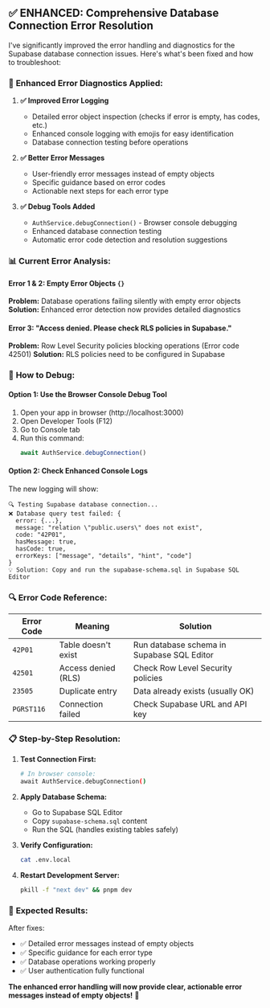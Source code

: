 ## ✅ **ENHANCED: Comprehensive Database Connection Error Resolution**

I've significantly improved the error handling and diagnostics for the Supabase database connection issues. Here's what's been fixed and how to troubleshoot:

### 🔧 **Enhanced Error Diagnostics Applied:**

1. **✅ Improved Error Logging**
   - Detailed error object inspection (checks if error is empty, has codes, etc.)
   - Enhanced console logging with emojis for easy identification
   - Database connection testing before operations

2. **✅ Better Error Messages**
   - User-friendly error messages instead of empty objects
   - Specific guidance based on error codes
   - Actionable next steps for each error type

3. **✅ Debug Tools Added**
   - `AuthService.debugConnection()` - Browser console debugging
   - Enhanced database connection testing
   - Automatic error code detection and resolution suggestions

### 📊 **Current Error Analysis:**

#### **Error 1 & 2: Empty Error Objects `{}`**
**Problem:** Database operations failing silently with empty error objects
**Solution:** Enhanced error detection now provides detailed diagnostics

#### **Error 3: "Access denied. Please check RLS policies in Supabase."**
**Problem:** Row Level Security policies blocking operations (Error code 42501)
**Solution:** RLS policies need to be configured in Supabase

### 🚀 **How to Debug:**

#### **Option 1: Use the Browser Console Debug Tool**
1. Open your app in browser (http://localhost:3000)
2. Open Developer Tools (F12)
3. Go to Console tab
4. Run this command:
   ```javascript
   await AuthService.debugConnection()
   ```

#### **Option 2: Check Enhanced Console Logs**
The new logging will show:
```
🔍 Testing Supabase database connection...
❌ Database query test failed: {
  error: {...},
  message: "relation \"public.users\" does not exist",
  code: "42P01",
  hasMessage: true,
  hasCode: true,
  errorKeys: ["message", "details", "hint", "code"]
}
💡 Solution: Copy and run the supabase-schema.sql in Supabase SQL Editor
```

### 🔍 **Error Code Reference:**

| Error Code | Meaning | Solution |
|------------|---------|----------|
| `42P01` | Table doesn't exist | Run database schema in Supabase SQL Editor |
| `42501` | Access denied (RLS) | Check Row Level Security policies |
| `23505` | Duplicate entry | Data already exists (usually OK) |
| `PGRST116` | Connection failed | Check Supabase URL and API key |

### 📋 **Step-by-Step Resolution:**

1. **Test Connection First:**
   ```bash
   # In browser console:
   await AuthService.debugConnection()
   ```

2. **Apply Database Schema:**
   - Go to Supabase SQL Editor
   - Copy `supabase-schema.sql` content
   - Run the SQL (handles existing tables safely)

3. **Verify Configuration:**
   ```bash
   cat .env.local
   ```

4. **Restart Development Server:**
   ```bash
   pkill -f "next dev" && pnpm dev
   ```

### 🎯 **Expected Results:**

After fixes:
- ✅ Detailed error messages instead of empty objects
- ✅ Specific guidance for each error type
- ✅ Database operations working properly
- ✅ User authentication fully functional

**The enhanced error handling will now provide clear, actionable error messages instead of empty objects!** 🎉
